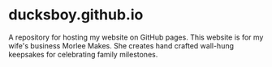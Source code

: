 # ducksboy.github.io
A repository for hosting my website on GitHub pages.
This website is for my wife's business Morlee Makes. She creates hand crafted wall-hung keepsakes for celebrating family milestones.
